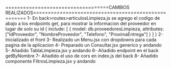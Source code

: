 ===================================CAMBIOS REALIZADOS====================================================
1- En back>routes>articulosLimpieza.js se agrego el codigo de abajo a los endpoints get, para mostrar la informacion
del proveedor en lugar de solo su id
{
    include: [
        {
            model: db.proveedoresLimpieza,
            attributes: ["IdProveedor", "NombreProveedor", "Telefono", "ProximaEntrega"]
        }
      ]
}
2- Inicializado el front
3- Realizado un Menu.jsx con dropdowns para cada pagina de la aplicacion
4- Preparado un Consultar.jsx generico y andando
5- Añadido TablaLimpieza.jsx y andando
6- Añadido endpoint en el back getByNombre
7- Añadido el uso de cors en index.js del back
8- Añadido componente FiltrosLimpieza.jsx y andando
